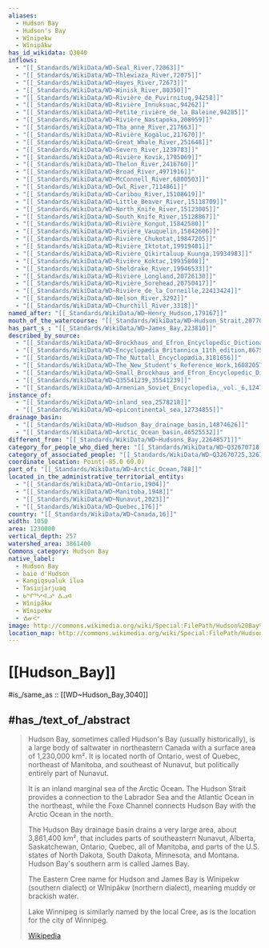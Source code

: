 ```yaml
---
aliases:
  - Hudson Bay
  - Hudson's Bay
  - Wînipekw 
  - Wînipâkw
has_id_wikidata: Q3040
inflows:
  - "[[_Standards/WikiData/WD~Seal_River,72063]]"
  - "[[_Standards/WikiData/WD~Thlewiaza_River,72075]]"
  - "[[_Standards/WikiData/WD~Hayes_River,72673]]"
  - "[[_Standards/WikiData/WD~Winisk_River,80350]]"
  - "[[_Standards/WikiData/WD~Rivière_de_Puvirnituq,94258]]"
  - "[[_Standards/WikiData/WD~Rivière_Innuksuac,94262]]"
  - "[[_Standards/WikiData/WD~Petite_rivière_de_la_Baleine,94285]]"
  - "[[_Standards/WikiData/WD~Rivière_Nastapoka,208959]]"
  - "[[_Standards/WikiData/WD~Tha_anne_River,217663]]"
  - "[[_Standards/WikiData/WD~Rivière_Kogaluc,217670]]"
  - "[[_Standards/WikiData/WD~Great_Whale_River,251648]]"
  - "[[_Standards/WikiData/WD~Severn_River,1239783]]"
  - "[[_Standards/WikiData/WD~Rivière_Kovik,1795069]]"
  - "[[_Standards/WikiData/WD~Thelon_River,2416760]]"
  - "[[_Standards/WikiData/WD~Broad_River,4971916]]"
  - "[[_Standards/WikiData/WD~McConnell_River,6800503]]"
  - "[[_Standards/WikiData/WD~Owl_River,7114861]]"
  - "[[_Standards/WikiData/WD~Caribou_River,15108619]]"
  - "[[_Standards/WikiData/WD~Little_Beaver_River,15118709]]"
  - "[[_Standards/WikiData/WD~North_Knife_River,15123005]]"
  - "[[_Standards/WikiData/WD~South_Knife_River,15128867]]"
  - "[[_Standards/WikiData/WD~Rivière_Kongut,15842580]]"
  - "[[_Standards/WikiData/WD~Rivière_Vauquelin,15842606]]"
  - "[[_Standards/WikiData/WD~Rivière_Chukotat,19847205]]"
  - "[[_Standards/WikiData/WD~Rivière_Iktotat,19919401]]"
  - "[[_Standards/WikiData/WD~Rivière_Qikirtaluup_Kuunga,19934983]]"
  - "[[_Standards/WikiData/WD~Rivière_Koktac,19935808]]"
  - "[[_Standards/WikiData/WD~Sheldrake_River,19946533]]"
  - "[[_Standards/WikiData/WD~Rivière_Longland,20726130]]"
  - "[[_Standards/WikiData/WD~Rivière_Sorehead,20750417]]"
  - "[[_Standards/WikiData/WD~Rivière_de_la_Corneille,22413424]]"
  - "[[_Standards/WikiData/WD~Nelson_River,3292]]"
  - "[[_Standards/WikiData/WD~Churchill_River,3318]]"
named_after: "[[_Standards/WikiData/WD~Henry_Hudson,179167]]"
mouth_of_the_watercourse: "[[_Standards/WikiData/WD~Hudson_Strait,207702]]"
has_part_s_: "[[_Standards/WikiData/WD~James_Bay,223810]]"
described_by_source:
  - "[[_Standards/WikiData/WD~Brockhaus_and_Efron_Encyclopedic_Dictionary,602358]]"
  - "[[_Standards/WikiData/WD~Encyclopædia_Britannica_11th_edition,867541]]"
  - "[[_Standards/WikiData/WD~The_Nuttall_Encyclopædia,3181656]]"
  - "[[_Standards/WikiData/WD~The_New_Student's_Reference_Work,16082057]]"
  - "[[_Standards/WikiData/WD~Small_Brockhaus_and_Efron_Encyclopedic_Dictionary,19180675]]"
  - "[[_Standards/WikiData/WD~Q35541239,35541239]]"
  - "[[_Standards/WikiData/WD~Armenian_Soviet_Encyclopedia,_vol._6,124737633]]"
instance_of:
  - "[[_Standards/WikiData/WD~inland_sea,2578218]]"
  - "[[_Standards/WikiData/WD~epicontinental_sea,12734855]]"
drainage_basin:
  - "[[_Standards/WikiData/WD~Hudson_Bay_drainage_basin,14874626]]"
  - "[[_Standards/WikiData/WD~Arctic_Ocean_basin,46525532]]"
different_from: "[[_Standards/WikiData/WD~Hudsons_Bay,22648571]]"
category_for_people_who_died_here: "[[_Standards/WikiData/WD~Q32670718,32670718]]"
category_of_associated_people: "[[_Standards/WikiData/WD~Q32670725,32670725]]"
coordinate_location: Point(-85.0 60.0)
part_of: "[[_Standards/WikiData/WD~Arctic_Ocean,788]]"
located_in_the_administrative_territorial_entity:
  - "[[_Standards/WikiData/WD~Ontario,1904]]"
  - "[[_Standards/WikiData/WD~Manitoba,1948]]"
  - "[[_Standards/WikiData/WD~Nunavut,2023]]"
  - "[[_Standards/WikiData/WD~Quebec,176]]"
country: "[[_Standards/WikiData/WD~Canada,16]]"
width: 1050
area: 1230000
vertical_depth: 257
watershed_area: 3861400
Commons_category: Hudson Bay
native_label:
  - Hudson Bay
  - baie d'Hudson
  - Kangiqsualuk ilua
  - Tasiujarjuaq
  - ᑲᖏᖅᓱᐊᓗᒃ ᐃᓗᐊ
  - Wînipâkw
  - Wînipekw
  - ᐐᓂᐹᒄ
image: http://commons.wikimedia.org/wiki/Special:FilePath/Hudson%20Bay%202008-07-21%20by%20Aqua.jpg
location_map: http://commons.wikimedia.org/wiki/Special:FilePath/Hudson%20Bay%20in%20its%20region.svg
---
```


# [[Hudson_Bay]] 

#is_/same_as :: [[WD~Hudson_Bay,3040]] 

## #has_/text_of_/abstract 

> Hudson Bay, sometimes called Hudson's Bay (usually historically), 
> is a large body of saltwater in northeastern Canada with a surface area of 1,230,000 km². 
> It is located north of Ontario, west of Quebec, northeast of Manitoba, 
> and southeast of Nunavut, but politically entirely part of Nunavut. 
> 
> It is an inland marginal sea of the Arctic Ocean. 
> The Hudson Strait provides a connection to the Labrador Sea and the Atlantic Ocean in the northeast, 
> while the Foxe Channel connects Hudson Bay with the Arctic Ocean in the north. 
> 
> The Hudson Bay drainage basin drains a very large area, about 3,861,400 km², 
> that includes parts of southeastern Nunavut, Alberta, Saskatchewan, Ontario, Quebec, 
> all of Manitoba, and parts of the U.S. states of North Dakota, South Dakota, Minnesota, 
> and Montana. Hudson Bay's southern arm is called James Bay.
>
> The Eastern Cree name for Hudson and James Bay is Wînipekw (southern dialect) 
> or Wînipâkw (northern dialect), meaning muddy or brackish water. 
> 
> Lake Winnipeg is similarly named by the local Cree, as is the location for the city of Winnipeg.
>
> [Wikipedia](https://en.wikipedia.org/wiki/Hudson%20Bay) 

